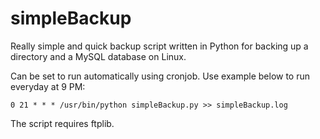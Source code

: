 # simpleBackup
Really simple and quick backup script written in Python for backing up a directory and a MySQL database on Linux.

Can be set to run automatically using cronjob. Use example below to run everyday at 9 PM:
```
0 21 * * * /usr/bin/python simpleBackup.py >> simpleBackup.log
```


The script requires ftplib.

